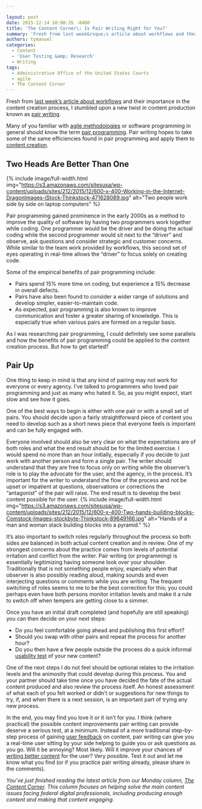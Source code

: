```yaml
---

layout: post
date: 2015-12-14 10:00:35 -0400
title: 'The Content Corner\: Is Pair Writing Right for You?'
summary: 'Fresh from last week&rsquo;s article about workflows and their importance in the content creation process, I stumbled upon a new twist in content production known as pair writing. Many of you familiar with agile methodologies or software programming in general should know the term pair programming. Pair writing hopes to take some of the same'
authors: tymanuel
categories:
  - Content
  - 'User Testing &amp; Research'
  - Writing
tags:
  - Administrative Office of the United States Courts
  - agile
  - The Content Corner
---
```


Fresh from [last week’s article about workflows](https://www.WHATEVER/2015/12/07/the-content-corner-work-smarter-with-workflows/) and their importance in the content creation process, I stumbled upon a new twist in content production known as [pair writing](http://www.uxbooth.com/articles/write-better-content-by-working-in-pairs/).

Many of you familiar with [agile methodologies](https://www.WHATEVER/2015/02/27/foreignassistance-govs-redesign-using-agile-methodology-to-keep-users-in-mind/) or software programming in general should know the term [pair programming](https://en.wikipedia.org/wiki/Pair_programming). Pair writing hopes to take some of the same efficiencies found in pair programming and apply them to [content creation](https://www.WHATEVER/tag/the-content-corner/).

## Two Heads Are Better Than One 
{% include image/full-width.html img="https://s3.amazonaws.com/sitesusa/wp-content/uploads/sites/212/2015/12/600-x-400-Working-in-the-Internet-DragonImages-iStock-Thinkstock-471628089.jpg" alt="Two people work side by side on laptop computers" %} 

Pair programming gained prominence in the early 2000s as a method to improve the quality of software by having two programmers work together while coding. One programmer would be the driver and be doing the actual coding while the second programmer would sit next to the “driver” and observe, ask questions and consider strategic and customer concerns. While similar to the team work provided by workflows, this second set of eyes operating in real-time allows the “driver” to focus solely on creating code.

Some of the empirical benefits of pair programming include:

  * Pairs spend 15% more time on coding, but experience a 15% decrease in overall defects.
  * Pairs have also been found to consider a wider range of solutions and develop simpler, easier-to-maintain code.
  * As expected, pair programming is also known to improve communication and foster a greater sharing of knowledge. This is especially true when various pairs are formed on a regular basis.

As I was researching pair programming, I could definitely see some parallels and how the benefits of pair programming could be applied to the content creation process. But how to get started?

## Pair Up

One thing to keep in mind is that any kind of pairing may not work for everyone or every agency. I’ve talked to programmers who loved pair programming and just as many who hated it. So, as you might expect, start slow and see how it goes.

One of the best ways to begin is either with one pair or with a small set of pairs. You should decide upon a fairly straightforward piece of content you need to develop such as a short news piece that everyone feels is important and can be fully engaged with.

Everyone involved should also be very clear on what the expectations are of both roles and what the end result should be for the limited exercise. I would spend no more than an hour initially, especially if you decide to just work with another person and form a single pair. The writer should understand that they are free to focus only on writing while the observer’s role is to play the advocate for the user, and the agency, in the process. It&#8217;s important for the writer to understand the flow of the process and not be upset or impatient at questions, observations or corrections the “antagonist” of the pair will raise. The end result is to develop the best content possible for the user. 
{% include image/full-width.html img="https://s3.amazonaws.com/sitesusa/wp-content/uploads/sites/212/2015/12/600-x-400-Two-hands-building-blocks-Comstock-Images-stockbyte-Thinkstock-89649166.jpg" alt="Hands of a man and woman stack building blocks into a pyramid." %} 

It&#8217;s also important to switch roles regularly throughout the process so both sides are balanced in both actual content creation and in review. One of my strongest concerns about the practice comes from levels of potential irritation and conflict from the writer. Pair writing (or programming) is essentially legitimizing having someone look over your shoulder. Traditionally that is not something people enjoy, especially when that observer is also possibly reading aloud, making sounds and even interjecting questions or comments while you are writing. The frequent switching of roles seems to me to be the best correction for this; you could perhaps even have both persons monitor irritation levels and make it a rule to switch off when tempers are getting close to a simmer.

Once you have an initial draft completed (and hopefully are still speaking) you can then decide on your next steps:

  * Do you feel comfortable going ahead and publishing this first effort?
  * Should you swap with other pairs and repeat the process for another hour?
  * Do you then have a few people outside the process do a quick informal [usability test](https://www.WHATEVER/2015/03/19/getting-started-with-usability-testing/) of your new content?

One of the next steps I do not feel should be optional relates to the irritation levels and the animosity that could develop during this process. You and your partner should take time once you have decided the fate of the actual content produced and also review the process itself. An honest assessment of what each of you felt worked or didn’t or suggestions for new things to try, if, and when there is a next session, is an important part of trying any new process.

In the end, you may find you love it or it isn’t for you. I think (where practical) the possible content improvements pair writing can provide deserve a serious test, at a minimum. Instead of a more traditional step-by-step process of gaining [user feedback](https://www.WHATEVER/2015/05/29/getting-to-know-your-users-tips-and-tricks-from-veterans-affairs/) on content, pair writing can give you a real-time user sitting by your side helping to guide you or ask questions as you go. Will it be annoying? Most likely. Will it improve your chances of [writing better content](https://www.WHATEVER/2015/08/31/the-content-corner-optimize-your-content/) for the user? Very possible. Test it out and let me know what you find (or if you practice pair writing already, please share in the comments).

_You’ve just finished reading the latest article from our Monday column, [The Content Corner](https://www.WHATEVER/tag/the-content-corner/). This column focuses on helping solve the main content issues facing federal digital professionals, including producing enough content and making that content engaging._